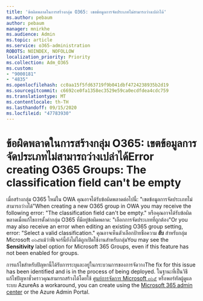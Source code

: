 ```yaml
---
title: 'ข้อผิดพลาดในการสร้างกลุ่ม O365: เขตข้อมูลการจัดประเภทไม่สามารถว่างเปล่าได้'
ms.author: pebaum
author: pebaum
manager: mnirkhe
ms.audience: Admin
ms.topic: article
ms.service: o365-administration
ROBOTS: NOINDEX, NOFOLLOW
localization_priority: Priority
ms.collection: Adm_O365
ms.custom:
- "9000181"
- "4835"
ms.openlocfilehash: cc0aa15f5fd63719f9b041dbf4724238935b2d19
ms.sourcegitcommit: c6692ce0fa1358ec3529e59ca0ecdfdea4cdc759
ms.translationtype: MT
ms.contentlocale: th-TH
ms.lasthandoff: 09/15/2020
ms.locfileid: "47783930"
---
```

# <a name="error-creating-o365-groups-the-classification-field-cant-be-empty"></a><span data-ttu-id="2c648-102">ข้อผิดพลาดในการสร้างกลุ่ม O365: เขตข้อมูลการจัดประเภทไม่สามารถว่างเปล่าได้</span><span class="sxs-lookup"><span data-stu-id="2c648-102">Error creating O365 Groups: The classification field can't be empty</span></span>

<span data-ttu-id="2c648-103">เมื่อสร้างกลุ่ม O365 ใหม่ใน OWA คุณอาจได้รับข้อผิดพลาดต่อไปนี้: "เขตข้อมูลการจัดประเภทไม่สามารถว่างได้"</span><span class="sxs-lookup"><span data-stu-id="2c648-103">When creating a new O365 group in OWA you may receive the following error: "The classification field can't be empty."</span></span>  <span data-ttu-id="2c648-104">หรือคุณอาจได้รับข้อผิดพลาดเมื่อแก้ไขการตั้งค่ากลุ่ม O365 ที่มีอยู่ข้อผิดพลาด: "เลือกการจัดประเภทที่ถูกต้อง"</span><span class="sxs-lookup"><span data-stu-id="2c648-104">Or you may also receive an error when editing an existing O365 group setting, error: "Select a valid classification."</span></span>   <span data-ttu-id="2c648-105">คุณอาจเห็นตัวเลือกป้ายชื่อความ **ลับ** สำหรับกลุ่ม Microsoft ๓๖๕แม้ว่าฟีเจอร์นี้ยังไม่ได้ถูกเปิดใช้งานสำหรับกลุ่ม</span><span class="sxs-lookup"><span data-stu-id="2c648-105">You may see the **Sensitivity** label option for Microsoft 365 Groups, even if this feature has not been enabled for groups.</span></span>

<span data-ttu-id="2c648-106">การแก้ไขสำหรับปัญหานี้ได้รับการระบุและอยู่ในกระบวนการของการจัดวาง</span><span class="sxs-lookup"><span data-stu-id="2c648-106">The fix for this issue has been identified and is in the process of being deployed.</span></span>  <span data-ttu-id="2c648-107">ในฐานะที่เป็นวิธีแก้ไขปัญหาชั่วคราวคุณสามารถสร้างได้โดยใช้ [ศูนย์การจัดการ Microsoft ๓๖๕](https://docs.microsoft.com/microsoft-365/admin/create-groups/create-groups?view=o365-worldwide) หรือพอร์ทัลผู้ดูแลระบบ Azure</span><span class="sxs-lookup"><span data-stu-id="2c648-107">As a workaround, you can create using the [Microsoft 365 admin center](https://docs.microsoft.com/microsoft-365/admin/create-groups/create-groups?view=o365-worldwide) or the Azure Admin Portal.</span></span>
